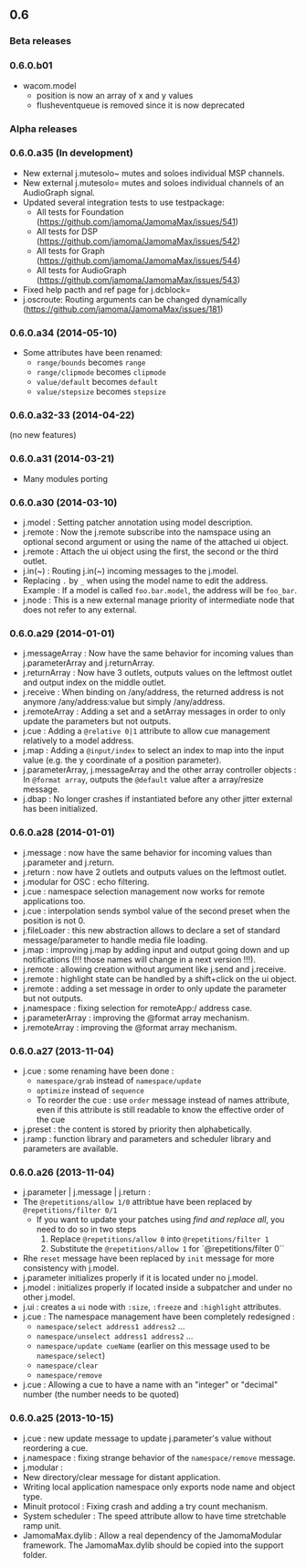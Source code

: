 ## 0.6

### Beta releases

### 0.6.0.b01

- wacom.model
	- position is now an array of x and y values
	- flusheventqueue is removed since it is now deprecated

### Alpha releases

### 0.6.0.a35 (In development)

- New external j.mutesolo~ mutes and soloes individual MSP channels.
- New external j.mutesolo= mutes and soloes individual channels of an AudioGraph signal.
- Updated several integration tests to use testpackage:
    - All tests for Foundation (https://github.com/jamoma/JamomaMax/issues/541)
    - All tests for DSP (https://github.com/jamoma/JamomaMax/issues/542)
    - All tests for Graph (https://github.com/jamoma/JamomaMax/issues/544)
    - All tests for AudioGraph (https://github.com/jamoma/JamomaMax/issues/543)
- Fixed help pacth and ref page for j.dcblock=
- j.oscroute: Routing arguments can be changed dynamically (https://github.com/jamoma/JamomaMax/issues/181)


### 0.6.0.a34 (2014-05-10)

- Some attributes have been renamed:
    - `range/bounds` becomes `range`
    - `range/clipmode` becomes `clipmode`
    - `value/default` becomes `default`
    - `value/stepsize` becomes `stepsize`



### 0.6.0.a32-33 (2014-04-22)

(no new features)



### 0.6.0.a31 (2014-03-21)

- Many modules porting



### 0.6.0.a30 (2014-03-10)

- j.model : Setting patcher annotation using model description.
- j.remote : Now the j.remote subscribe into the namspace using an optional second argument or using the name of the attached ui object.
- j.remote : Attach the ui object using the first, the second or the third outlet.
- j.in(~) : Routing j.in(~) incoming messages to the j.model.
- Replacing `.` by `_` when using the model name to edit the address. Example : If a model is called `foo.bar.model`, the address will be `foo_bar`.
- j.node : This is a new external manage priority of intermediate node that does not refer to any external.



### 0.6.0.a29 (2014-01-01)

- j.messageArray : Now have the same behavior for incoming values than j.parameterArray and j.returnArray.
- j.returnArray : Now have 3 outlets, outputs values on the leftmost outlet and output index on the middle outlet.
- j.receive : When binding on /any/address, the returned address is not anymore /any/address:value but simply /any/address.
- j.remoteArray : Adding a set and a setArray messages in order to only update the parameters but not outputs.
- j.cue : Adding a `@relative 0|1` attribute to allow cue management relatively to a model address.
- j.map : Adding a `@input/index` to select an index to map into the input value (e.g. the y coordinate of a position parameter).
- j.parameterArray, j.messageArray and the other array controller objects : In `@format array`, outputs the `@default` value after a array/resize message.
- j.dbap : No longer crashes if instantiated before any other jitter external has been initialized.



### 0.6.0.a28 (2014-01-01)

- j.message : now have the same behavior for incoming values than j.parameter and j.return.
- j.return : now have 2 outlets and outputs values on the leftmost outlet.
- j.modular for OSC : echo filtering.
- j.cue : namespace selection management now works for remote applications too.
- j.cue : interpolation sends symbol value of the second preset when the position is not 0.
- j.fileLoader : this new abstraction allows to declare a set of standard message/parameter to handle media file loading.
- j.map : improving j.map by adding input and output going down and up notifications (!!! those names will change in a next version !!!).
- j.remote : allowing creation without argument like j.send and j.receive.
- j.remote : highlight state can be handled by a shift+click on the ui object.
- j.remote : adding a set message in order to only update the parameter but not outputs.
- j.namespace : fixing selection for remoteApp:/ address case.
- j.parameterArray : improving the @format array mechanism.
- j.remoteArray : improving the @format array mechanism.



### 0.6.0.a27 (2013-11-04)

- j.cue : some renaming have been done :
    - `namespace/grab` instead of `namespace/update`
    - `optimize` instead of `sequence`
    - To reorder the cue : use `order` message instead of names attribute, even if this attribute is still readable to know the effective order of the cue
- j.preset : the content is stored by priority then alphabetically.
- j.ramp : function library and parameters and scheduler library and parameters are available.



### 0.6.0.a26 (2013-11-04)

- j.parameter | j.message | j.return :
- The `@repetitions/allow 1/0` attribtue have been replaced by `@repetitions/filter 0/1`
    - If you want to update your patches using _find and replace all_, you need to do so in two steps
        1. Replace `@repetitions/allow 0` into ``@repetitions/filter 1``
        2. Substitute the `@repetitions/allow 1` for `@repetitions/filter 0``
- Rhe `reset` message have been replaced by `init` message for more consistency with j.model.
- j.parameter initializes properly if it is located under no j.model.
- j.model : initializes properly if located inside a subpatcher and under no other j.model.
- j.ui : creates a `ui` node with `:size`, `:freeze` and `:highlight` attributes.
- j.cue : The namespace management have been completely redesigned :
    - `namespace/select address1 address2` …
    - `namespace/unselect address1 address2` …
    - `namespace/update cueName` (earlier on this message used to be `namespace/select`)
    - `namespace/clear`
    - `namespace/remove`
- j.cue : Allowing a cue to have a name with an "integer" or "decimal" number (the number needs to be quoted)



### 0.6.0.a25 (2013-10-15)

- j.cue : new update message to update j.parameter's value without reordering a cue.
- j.namespace : fixing strange behavior of the `namespace/remove` message.
- j.modular :
- New directory/clear message for distant application.
- Writing local application namespace only exports node name and object type.
- Minuit protocol : Fixing crash and adding a try count mechanism.
- System scheduler : The speed attribute allow to have time stretchable ramp unit.
- JamomaMax.dylib : Allow a real dependency of the JamomaModular framework. The JamomaMax.dylib should be copied into the support folder.